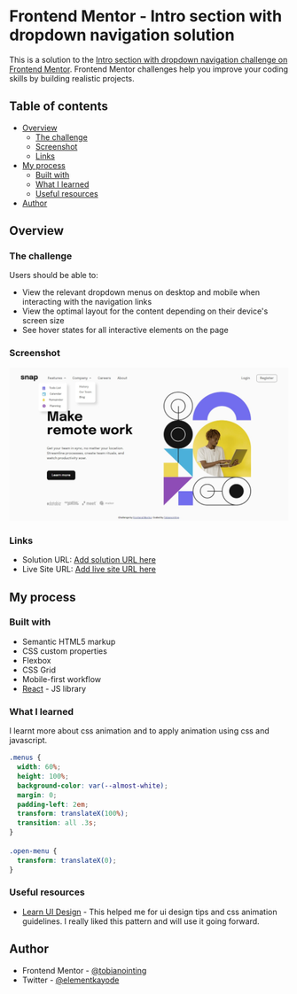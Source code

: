 # Frontend Mentor - Intro section with dropdown navigation solution

This is a solution to the [Intro section with dropdown navigation challenge on Frontend Mentor](https://www.frontendmentor.io/challenges/intro-section-with-dropdown-navigation-ryaPetHE5). Frontend Mentor challenges help you improve your coding skills by building realistic projects. 

## Table of contents

- [Overview](#overview)
  - [The challenge](#the-challenge)
  - [Screenshot](#screenshot)
  - [Links](#links)
- [My process](#my-process)
  - [Built with](#built-with)
  - [What I learned](#what-i-learned)
  - [Useful resources](#useful-resources)
- [Author](#author)


## Overview

### The challenge

Users should be able to:

- View the relevant dropdown menus on desktop and mobile when interacting with the navigation links
- View the optimal layout for the content depending on their device's screen size
- See hover states for all interactive elements on the page

### Screenshot

![](./screenshot.png)



### Links

- Solution URL: [Add solution URL here](https://github.com/Tobianointing/intro-section-with-dropdown-navigation)
- Live Site URL: [Add live site URL here](https://your-live-site-url.com)

## My process

### Built with

- Semantic HTML5 markup
- CSS custom properties
- Flexbox
- CSS Grid
- Mobile-first workflow
- [React](https://reactjs.org/) - JS library


### What I learned

I learnt more about css animation and to apply animation using css and javascript.


```css
.menus {
  width: 60%;
  height: 100%;
  background-color: var(--almost-white);
  margin: 0;
  padding-left: 2em;
  transform: translateX(100%);
  transition: all .3s;
}

.open-menu {
  transform: translateX(0);
}
```

### Useful resources

- [Learn UI Design](https://scrimba.com/learn/designbootcamp) - This helped me for ui design tips and css animation guidelines. I really liked this pattern and will use it going forward.


## Author

- Frontend Mentor - [@tobianointing](https://www.frontendmentor.io/profile/tobianointing)
- Twitter - [@elementkayode](https://www.twitter.com/elementkayode)



